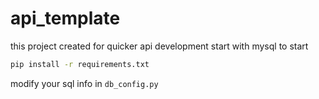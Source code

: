 # api_template
this project created for quicker api development start with mysql
to start

```bash
pip install -r requirements.txt
```
modify your sql info in `db_config.py`